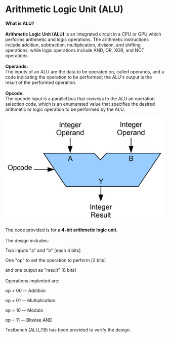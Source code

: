 # Arithmetic Logic Unit (ALU)

**What is ALU?**
\
\
**Arithmetic Logic Unit (ALU)** is an integrated circuit in a CPU or GPU which performs arithmetic and logic operations. The arithmetic instructions include addition, subtraction, multiplication, division, and shifting operations, while logic operations include AND, OR, XOR, and NOT operations.
\
\
**Operands:**
\
The inputs of an ALU are the data to be operated on, called operands, and a code indicating the operation to be performed; the ALU's output is the result of the performed operation.
\
\
**Opcode:**
\
The opcode input is a parallel bus that conveys to the ALU an operation selection code, which is an enumerated value that specifies the desired arithmetic or logic operation to be performed by the ALU. 


<img src="ALUBlock.jpg" width=600>


The code provided is for a **4-bit arithmetic logic unit**.
\
\
The design includes:


Two inputs "a" and "b" [each 4 bits]


One "op" to set the operation to perform [2 bits]


and one output as "result" [8 bits]
\
\
Operations implented are:


op = 00 -- Addition


op = 01 -- Multiplication 


op = 10 -- Modulo


op = 11 -- Bitwise AND


Testbench (ALU_TB) has been provided to verify the design. 

